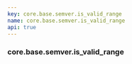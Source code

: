```yaml
---
key: core.base.semver.is_valid_range
name: core.base.semver.is_valid_range
api: true
---
```


### core.base.semver.is_valid_range

